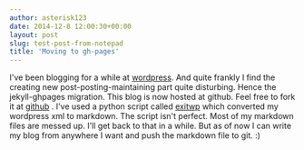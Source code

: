 ```yaml
---
author: asterisk123
date: 2014-12-8 12:00:30+00:00
layout: post
slug: test-post-from-notepad
title: 'Moving to gh-pages'
---
```

I've been blogging for a while at [wordpress](http://theblueasterisk.wordpress.com). And quite frankly I find the creating new post-posting-maintaining part quite disturbing. Hence the jekyll-ghpages migration. This blog is now hosted at github. Feel free to fork it at [github](https://github.com/blueasterisk/blog) . I've used a python script called [exitwp](https://github.com/thomasf/exitwp) which converted my wordpress xml to markdown. The script isn't perfect. Most of my markdown files are messed up. I'll get back to that in a while. But as of now I can write my blog from anywhere I want and push the markdown file to git. :)
